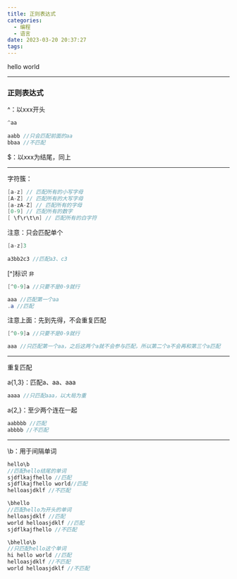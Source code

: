 ```yaml
---
title: 正则表达式
categories:
  - 编程
  - 语言
date: 2023-03-20 20:37:27
tags:
---
```


hello world

---

### 正则表达式

^：以xxx开头

```java
^aa
    
aabb //只会匹配前面的aa
bbaa //不匹配
```

$：以xxx为结尾，同上

---

字符簇：

```java
[a-z] // 匹配所有的小写字母 
[A-Z] // 匹配所有的大写字母 
[a-zA-Z] // 匹配所有的字母 
[0-9] // 匹配所有的数字
[ \f\r\t\n] // 匹配所有的白字符
```

注意：只会匹配单个

```java
[a-z]3 
    
a3bb2c3 //匹配a3、c3
```

[^]标识 `非`

```java
[^0-9]a //只要不是0-9就行

aaa //匹配第一个aa
.a //匹配       
```

 注意上面：先到先得，不会重复匹配

```java
[^0-9]a //只要不是0-9就行

aaa //只匹配第一个aa，之后这两个a就不会参与匹配，所以第二个a不会再和第三个a匹配
```

---

重复匹配

a{1,3}：匹配a、aa、aaa

```java
aaaa //只匹配aaa，以大局为重
```

a{2,}：至少两个连在一起

```java
aabbbb //匹配
abbbb //不匹配
```

---

\b：用于间隔单词

```java
hello\b
//匹配hello结尾的单词
sjdflkajfhello //匹配
sjdflkajfhello world//匹配
helloasjdklf //不匹配

\bhello
//匹配hello为开头的单词
helloasjdklf //匹配
world helloasjdklf //匹配
sjdflkajfhello //不匹配

\bhello\b
//只匹配hello这个单词
hi hello world //匹配
helloasjdklf //不匹配
world helloasjdklf //不匹配
```

